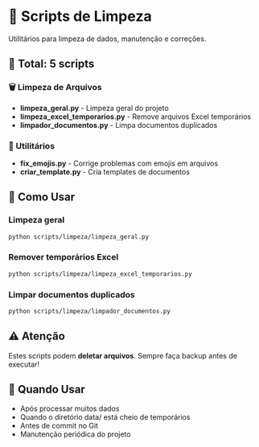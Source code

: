 # 🧹 Scripts de Limpeza

Utilitários para limpeza de dados, manutenção e correções.

## 📂 Total: 5 scripts

### 🗑️ Limpeza de Arquivos

- **limpeza_geral.py** - Limpeza geral do projeto
- **limpeza_excel_temporarios.py** - Remove arquivos Excel temporários
- **limpador_documentos.py** - Limpa documentos duplicados

### 🔧 Utilitários

- **fix_emojis.py** - Corrige problemas com emojis em arquivos
- **criar_template.py** - Cria templates de documentos

## 🎯 Como Usar

### Limpeza geral
```bash
python scripts/limpeza/limpeza_geral.py
```

### Remover temporários Excel
```bash
python scripts/limpeza/limpeza_excel_temporarios.py
```

### Limpar documentos duplicados
```bash
python scripts/limpeza/limpador_documentos.py
```

## ⚠️ Atenção

Estes scripts podem **deletar arquivos**. Sempre faça backup antes de executar!

## 🎯 Quando Usar

- Após processar muitos dados
- Quando o diretório data/ está cheio de temporários
- Antes de commit no Git
- Manutenção periódica do projeto
